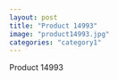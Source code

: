 ```yaml
---
layout: post
title: "Product 14993"
image: "product14993.jpg"
categories: "category1"
---
```

Product 14993
